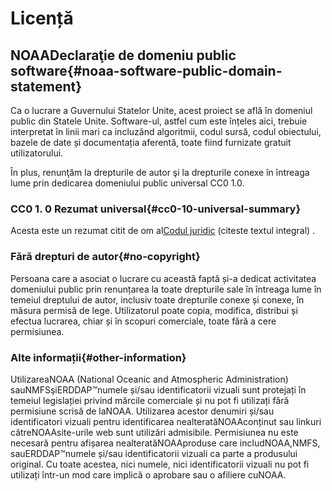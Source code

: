 # Licență

## NOAADeclaraţie de domeniu public software{#noaa-software-public-domain-statement} 

Ca o lucrare a Guvernului Statelor Unite, acest proiect se află în domeniul public din Statele Unite. Software-ul, astfel cum este înțeles aici, trebuie interpretat în linii mari ca incluzând algoritmii, codul sursă, codul obiectului, bazele de date și documentația aferentă, toate fiind furnizate gratuit utilizatorului.

În plus, renunţăm la drepturile de autor şi la drepturile conexe în întreaga lume prin dedicarea domeniului public universal CC0 1.0.

### CC0 1. 0 Rezumat universal{#cc0-10-universal-summary} 

Acesta este un rezumat citit de om al[Codul juridic](https://github.com/ERDDAP/erddap/blob/main/LICENSE)  (citeste textul integral) .

### Fără drepturi de autor{#no-copyright} 

Persoana care a asociat o lucrare cu această faptă și-a dedicat activitatea domeniului public prin renunțarea la toate drepturile sale în întreaga lume în temeiul dreptului de autor, inclusiv toate drepturile conexe și conexe, în măsura permisă de lege. Utilizatorul poate copia, modifica, distribui și efectua lucrarea, chiar și în scopuri comerciale, toate fără a cere permisiunea.

### Alte informații{#other-information} 

UtilizareaNOAA  (National Oceanic and Atmospheric Administration) sauNMFSşiERDDAP™numele și/sau identificatorii vizuali sunt protejați în temeiul legislației privind mărcile comerciale și nu pot fi utilizați fără permisiune scrisă de laNOAA. Utilizarea acestor denumiri și/sau identificatori vizuali pentru identificarea nealteratăNOAAconținut sau linkuri cătreNOAAsite-urile web sunt utilizări admisibile. Permisiunea nu este necesară pentru afișarea nealteratăNOAAproduse care includNOAA,NMFS, sauERDDAP™numele și/sau identificatorii vizuali ca parte a produsului original. Cu toate acestea, nici numele, nici identificatorii vizuali nu pot fi utilizați într-un mod care implică o aprobare sau o afiliere cuNOAA.
